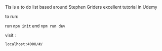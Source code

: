 Tis is a to do list based around Stephen Griders excellent tutorial in Udemy



to run:


run `npm init`
 and 
`npm run dev`

visit :

`localhost:4000/#/`

